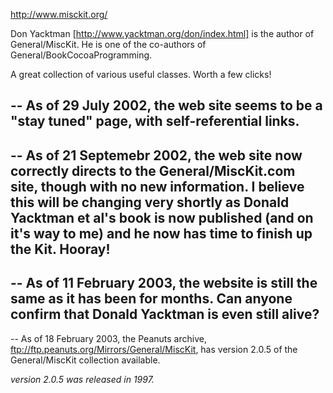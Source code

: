 

http://www.misckit.org/

Don Yacktman [http://www.yacktman.org/don/index.html] is the author of General/MiscKit.  He is one of the co-authors of General/BookCocoaProgramming.

A great collection of various useful classes. Worth a few clicks!

-- As of 29 July 2002, the web site seems to be a "stay tuned" page, with self-referential links.
----
-- As of 21 Septemebr 2002, the web site now correctly directs to the General/MiscKit.com site, though with no new information. I believe this will be changing very shortly as Donald Yacktman et al's book is now published (and on it's way to me) and he now has time to finish up the Kit. Hooray!
----
-- As of 11 February 2003, the website is still the same as it has been for months. Can anyone confirm that Donald Yacktman is even still alive?
----
-- As of 18 February 2003, the Peanuts archive, ftp://ftp.peanuts.org/Mirrors/General/MiscKit, has version 2.0.5 of the General/MiscKit collection available.

*version 2.0.5 was released in 1997.*